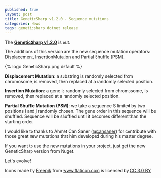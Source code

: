 ```yaml
---
published: true
layout: post
title: GeneticSharp v1.2.0 - Sequence mutations
categories: News
tags: geneticsharp dotnet release
---
```

The **[GeneticSharp v1.2.0](https://github.com/giacomelli/GeneticSharp)** is out.
 
The additions of this version are the new sequence mutation operators: Displacement, InsertionMutation and Partial Shuffle (PSM).

{% logo GeneticSharp.png default %}

**Displacement Mutation**: a substring is randomly selected from chromosome, is removed, then replaced at a randomly selected position.

**Insertion Mutation**: a gene is randomly selected from chromosome, is removed, then replaced at a randomly selected position.

**Partial Shuffle Mutation (PSM)**: we take a sequence S limited by two positions i and j randomly chosen. The gene order in this sequence will be shuffled. Sequence will be shuffled until it becomes different than the starting order.

I would like to thanks to Ahmet Can Saner ([@cansaner](https://github.com/cansaner)) for contribute with those great new mutations that him developed during his master degree.

If you want to use the new mutations in your project, just get the new GeneticSharp version from Nuget.

Let's evolve!


<div>Icons made by <a href="http://www.freepik.com" title="Freepik">Freepik</a> from <a href="http://www.flaticon.com" title="Flaticon">www.flaticon.com</a> is licensed by <a href="http://creativecommons.org/licenses/by/3.0/" title="Creative Commons BY 3.0" target="_blank">CC 3.0 BY</a></div>

